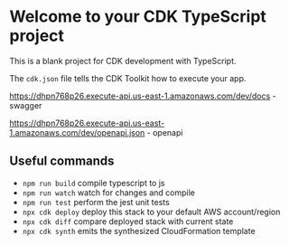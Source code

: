 # Welcome to your CDK TypeScript project

This is a blank project for CDK development with TypeScript.

The `cdk.json` file tells the CDK Toolkit how to execute your app.

https://dhpn768p26.execute-api.us-east-1.amazonaws.com/dev/docs - swagger

https://dhpn768p26.execute-api.us-east-1.amazonaws.com/dev/openapi.json - openapi

## Useful commands

* `npm run build`   compile typescript to js
* `npm run watch`   watch for changes and compile
* `npm run test`    perform the jest unit tests
* `npx cdk deploy`  deploy this stack to your default AWS account/region
* `npx cdk diff`    compare deployed stack with current state
* `npx cdk synth`   emits the synthesized CloudFormation template
